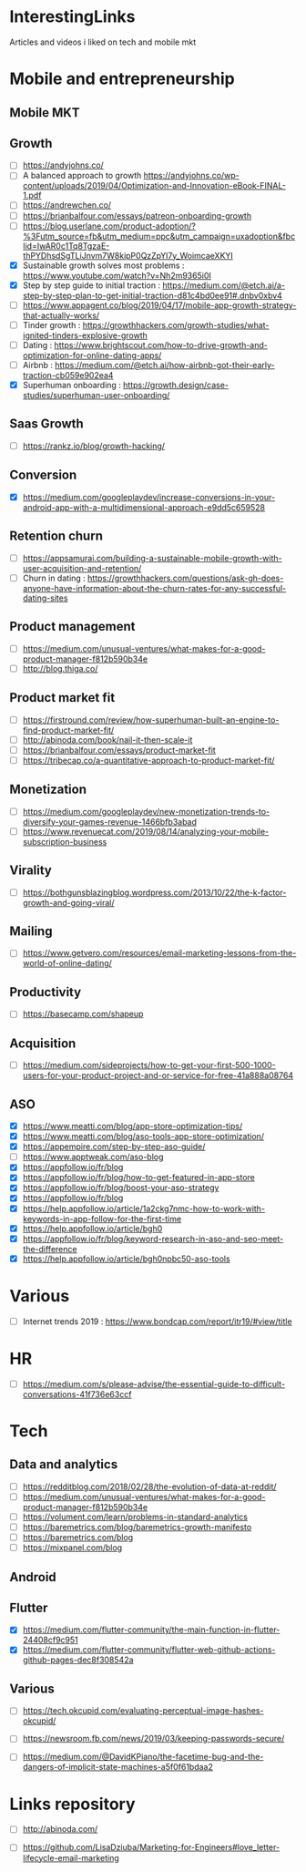 # InterestingLinks

Articles and videos i liked on tech and mobile mkt

# Mobile and entrepreneurship

## Mobile MKT

## Growth

- [ ] https://andyjohns.co/
- [ ] A balanced approach to growth https://andyjohns.co/wp-content/uploads/2019/04/Optimization-and-Innovation-eBook-FINAL-1.pdf
- [ ] https://andrewchen.co/
- [ ] https://brianbalfour.com/essays/patreon-onboarding-growth
- [ ] https://blog.userlane.com/product-adoption/?%3Futm_source=fb&utm_medium=ppc&utm_campaign=uxadoption&fbclid=IwAR0c1Tq8TgzaE-thPYDhsdSgTLiJnvm7W8kipP0QzZpYl7y_WoimcaeXKYI
- [x] Sustainable growth solves most problems : https://www.youtube.com/watch?v=Nh2m9365i0I
- [x] Step by step guide to initial traction : https://medium.com/@etch.ai/a-step-by-step-plan-to-get-initial-traction-d81c4bd0ee91#.dnbv0xbv4
- [ ] https://www.appagent.co/blog/2019/04/17/mobile-app-growth-strategy-that-actually-works/
- [ ] Tinder growth : https://growthhackers.com/growth-studies/what-ignited-tinders-explosive-growth
- [ ] Dating : https://www.brightscout.com/how-to-drive-growth-and-optimization-for-online-dating-apps/
- [ ] Airbnb : https://medium.com/@etch.ai/how-airbnb-got-their-early-traction-cb059e902ea4
- [x] Superhuman onboarding : https://growth.design/case-studies/superhuman-user-onboarding/

## Saas Growth

- [ ] https://rankz.io/blog/growth-hacking/

## Conversion

- [x] https://medium.com/googleplaydev/increase-conversions-in-your-android-app-with-a-multidimensional-approach-e9dd5c659528

## Retention churn

- [ ] https://appsamurai.com/building-a-sustainable-mobile-growth-with-user-acquisition-and-retention/
- [ ] Churn in dating : https://growthhackers.com/questions/ask-gh-does-anyone-have-information-about-the-churn-rates-for-any-successful-dating-sites

## Product management

- [ ] https://medium.com/unusual-ventures/what-makes-for-a-good-product-manager-f812b590b34e
- [ ] http://blog.thiga.co/

## Product market fit

- [ ] https://firstround.com/review/how-superhuman-built-an-engine-to-find-product-market-fit/
- [ ] http://abinoda.com/book/nail-it-then-scale-it
- [ ] https://brianbalfour.com/essays/product-market-fit
- [ ] https://tribecap.co/a-quantitative-approach-to-product-market-fit/

## Monetization

- [ ] https://medium.com/googleplaydev/new-monetization-trends-to-diversify-your-games-revenue-1466bfb3abad
- [ ] https://www.revenuecat.com/2019/08/14/analyzing-your-mobile-subscription-business

## Virality

- [ ] https://bothgunsblazingblog.wordpress.com/2013/10/22/the-k-factor-growth-and-going-viral/

## Mailing

- [ ] https://www.getvero.com/resources/email-marketing-lessons-from-the-world-of-online-dating/

## Productivity

- [ ] https://basecamp.com/shapeup

## Acquisition
- [ ] https://medium.com/sideprojects/how-to-get-your-first-500-1000-users-for-your-product-project-and-or-service-for-free-41a888a08764


## ASO
- [x] https://www.meatti.com/blog/app-store-optimization-tips/
- [x] https://www.meatti.com/blog/aso-tools-app-store-optimization/
- [x] https://appempire.com/step-by-step-aso-guide/
- [ ] https://www.apptweak.com/aso-blog
- [x] https://appfollow.io/fr/blog
- [x] https://appfollow.io/fr/blog/how-to-get-featured-in-app-store
- [x] https://appfollow.io/fr/blog/boost-your-aso-strategy
- [x] https://appfollow.io/fr/blog
- [x] https://help.appfollow.io/article/1a2ckg7nmc-how-to-work-with-keywords-in-app-follow-for-the-first-time
- [x] https://help.appfollow.io/article/bgh0
- [x] https://appfollow.io/fr/blog/keyword-research-in-aso-and-seo-meet-the-difference
- [x] https://help.appfollow.io/article/bgh0npbc50-aso-tools

# Various 

- [ ] Internet trends 2019 : https://www.bondcap.com/report/itr19/#view/title

# HR

- [ ] https://medium.com/s/please-advise/the-essential-guide-to-difficult-conversations-41f736e63ccf


# Tech

## Data and analytics

- [ ] https://redditblog.com/2018/02/28/the-evolution-of-data-at-reddit/
- [ ] https://medium.com/unusual-ventures/what-makes-for-a-good-product-manager-f812b590b34e
- [ ] https://volument.com/learn/problems-in-standard-analytics
- [ ] https://baremetrics.com/blog/baremetrics-growth-manifesto
- [ ] https://baremetrics.com/blog
- [ ] https://mixpanel.com/blog

## Android

## Flutter
- [x] https://medium.com/flutter-community/the-main-function-in-flutter-24408cf9c951
- [x] https://medium.com/flutter-community/flutter-web-github-actions-github-pages-dec8f308542a

## Various

- [ ] https://tech.okcupid.com/evaluating-perceptual-image-hashes-okcupid/
- [ ] https://newsroom.fb.com/news/2019/03/keeping-passwords-secure/
- [ ] https://medium.com/@DavidKPiano/the-facetime-bug-and-the-dangers-of-implicit-state-machines-a5f0f61bdaa2


# Links repository

- [ ] http://abinoda.com/
- [ ] https://github.com/LisaDziuba/Marketing-for-Engineers#love_letter-lifecycle-email-marketing


